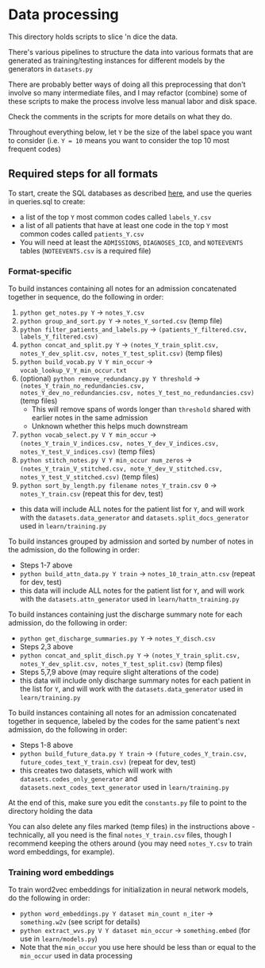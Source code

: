 # Data processing
This directory holds scripts to slice 'n dice the data. 

There's various pipelines to structure the data into various formats that are generated as training/testing instances for different models by the generators in `datasets.py`

There are probably better ways of doing all this preprocessing that don't involve so many intermediate files, and I may refactor (combine) some of these scripts to make the process involve less manual labor and disk space.

Check the comments in the scripts for more details on what they do.

Throughout everything below, let `Y` be the size of the label space you want to consider (i.e. `Y = 10` means you want to consider the top 10 most frequent codes)

## Required steps for all formats
To start, create the SQL databases as described [here](https://mimic.physionet.org/gettingstarted/dbsetup/), and use the queries in queries.sql to create:

* a list of the top `Y` most common codes called `labels_Y.csv`
* a list of all patients that have at least one code in the top `Y` most common codes called `patients_Y.csv`
* You will need at least the `ADMISSIONS`, `DIAGNOSES_ICD`, and `NOTEEVENTS` tables (`NOTEEVENTS.csv` is a required file)

### Format-specific
To build instances containing all notes for an admission concatenated together in sequence, do the following in order:

1. `python get_notes.py Y` -> `notes_Y.csv`
2. `python group_and_sort.py Y` -> `notes_Y_sorted.csv` (temp file)
3. `python filter_patients_and_labels.py` -> `(patients_Y_filtered.csv, labels_Y_filtered.csv)`
4. `python concat_and_split.py Y` -> `(notes_Y_train_split.csv, notes_Y_dev_split.csv, notes_Y_test_split.csv)` (temp files)
5. `python build_vocab.py V Y min_occur` -> `vocab_lookup_V_Y_min_occur.txt`
6. (optional) `python remove_redundancy.py Y threshold` -> `(notes_Y_train_no_redundancies.csv, notes_Y_dev_no_redundancies.csv, notes_Y_test_no_redundancies.csv)` (temp files)
    * This will remove spans of words longer than `threshold` shared with earlier notes in the same admission
    * Unknown whether this helps much downstream
7. `python vocab_select.py V Y min_occur` -> `(notes_Y_train_V_indices.csv, notes_Y_dev_V_indices.csv, notes_Y_test_V_indices.csv)` (temp files)
8. `python stitch_notes.py V Y min_occur num_zeros` -> `(notes_Y_train_V_stitched.csv, note_Y_dev_V_stitched.csv, notes_Y_test_V_stitched.csv)` (temp files)
9. `python sort_by_length.py filename notes_Y_train.csv 0` -> `notes_Y_train.csv` (repeat this for dev, test)
*  this data will include ALL notes for the patient list for `Y`, and will work with the `datasets.data_generator` and `datasets.split_docs_generator` used in `learn/training.py`

To build instances grouped by admission and sorted by number of notes in the admission, do the following in order:

* Steps 1-7 above
* `python build_attn_data.py Y train` -> `notes_10_train_attn.csv` (repeat for dev, test)
* this data will include ALL notes for the patient list for `Y`, and will work with the `datasets.attn_generator` used in `learn/hattn_training.py`

To build instances containing just the discharge summary note for each admission, do the following in order:

* `python get_discharge_summaries.py Y` -> `notes_Y_disch.csv`
* Steps 2,3 above
* `python concat_and_split_disch.py Y` -> `(notes_Y_train_split.csv, notes_Y_dev_split.csv, notes_Y_test_split.csv)` (temp files)
* Steps 5,7,9 above (may require slight alterations of the code)
* this data will include only discharge summary notes for each patient in the list for `Y`, and will work with the `datasets.data_generator` used in `learn/training.py`

To build instances containing all notes for an admission concatenated together in sequence, labeled by the codes for the same patient's next admission, do the following in order:

* Steps 1-8 above
* `python build_future_data.py Y train` -> `(future_codes_Y_train.csv, future_codes_text_Y_train.csv)` (repeat for dev, test)
* this creates two datasets, which will work with `datasets.codes_only_generator` and `datasets.next_codes_text_generator` used in `learn/training.py`

At the end of this, make sure you edit the `constants.py` file to point to the directory holding the data

You can also delete any files marked (temp files) in the instructions above - technically, all you need is the final `notes_Y_train.csv` files, though I recommend keeping the others around (you may need `notes_Y.csv` to train word embeddings, for example).

### Training word embeddings
To train word2vec embeddings for initialization in neural network models, do the following in order:

* `python word_embeddings.py Y dataset min_count n_iter` -> `something.w2v` (see script for details)
* `python extract_wvs.py V Y dataset min_occur` -> `something.embed` (for use in `learn/models.py`)
* Note that the `min_occur` you use here should be less than or equal to the `min_occur` used in data processing

